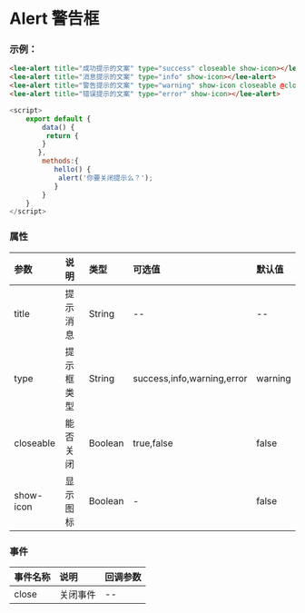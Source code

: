 # Alert 警告框
### 示例：
<div class="leeblock">
    <div class="leesource">
        <lee-alert title="成功提示的文案" type="success" closeable show-icon></lee-alert>
        <lee-alert title="消息提示的文案" type="info" show-icon></lee-alert>
        <lee-alert title="警告提示的文案" type="warning" show-icon closeable @close="hello"></lee-alert>
        <lee-alert title="错误提示的文案" type="error" show-icon></lee-alert>
    </div>
<lee-code>

```html
<lee-alert title="成功提示的文案" type="success" closeable show-icon></lee-alert>
<lee-alert title="消息提示的文案" type="info" show-icon></lee-alert>
<lee-alert title="警告提示的文案" type="warning" show-icon closeable @close="hello"></lee-alert>
<lee-alert title="错误提示的文案" type="error" show-icon></lee-alert>
```
```js
<script>
    export default {
        data() {
         return {
        }
       },
        methods:{
           hello() {
            alert('你要关闭提示么？');
           }
        }
    }
</script>
```
</lee-code>
</div>

### 属性

参数|说明|类型|可选值|默认值
:------|:------|:------|:------|:------
title|提示消息|String|--|--
type|提示框类型|String|success,info,warning,error|warning
closeable|能否关闭|Boolean|true,false|false
show-icon|显示图标|Boolean|-|false
### 事件

事件名称|说明|回调参数
:------|:------|:------
close|关闭事件|--

<script>
    export default {
        data() {
         return {
           

        }
       },
        methods:{
           hello() {
            alert('你要关闭提示么？');
           }
        }
    }
</script>